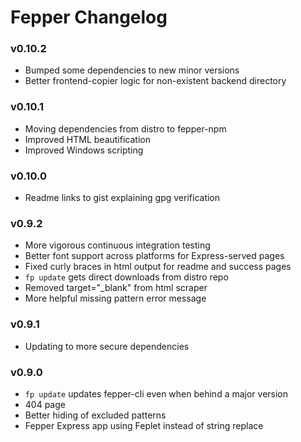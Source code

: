 # Fepper Changelog

### v0.10.2
* Bumped some dependencies to new minor versions
* Better frontend-copier logic for non-existent backend directory

### v0.10.1
* Moving dependencies from distro to fepper-npm
* Improved HTML beautification
* Improved Windows scripting

### v0.10.0
* Readme links to gist explaining gpg verification

### v0.9.2
* More vigorous continuous integration testing
* Better font support across platforms for Express-served pages
* Fixed curly braces in html output for readme and success pages
* `fp update` gets direct downloads from distro repo
* Removed target="\_blank" from html scraper
* More helpful missing pattern error message

### v0.9.1
* Updating to more secure dependencies

### v0.9.0
* `fp update` updates fepper-cli even when behind a major version
* 404 page
* Better hiding of excluded patterns
* Fepper Express app using Feplet instead of string replace
